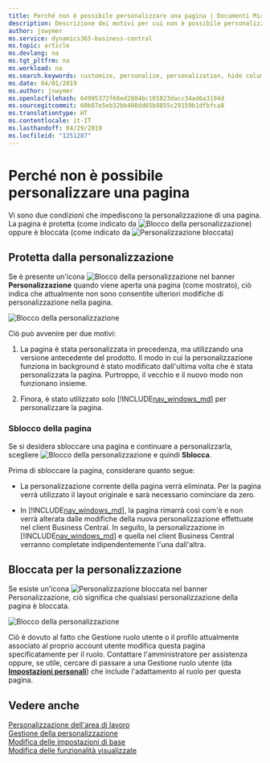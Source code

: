 ```yaml
---
title: Perché non è possibile personalizzare una pagina | Documenti Microsoft
description: Descrizione dei motivi per cui non è possibile personalizzare una pagina e delle azioni che è possibile intraprendere per sbloccare la pagina e personalizzarla.
author: jswymer
ms.service: dynamics365-business-central
ms.topic: article
ms.devlang: na
ms.tgt_pltfrm: na
ms.workload: na
ms.search.keywords: customize, personalize, personalization, hide columns, remove fields, move fields
ms.date: 04/01/2019
ms.author: jswymer
ms.openlocfilehash: 64995372f68ed2804bc165823dacc34ad6a3194d
ms.sourcegitcommit: 60b87e5eb32bb408dd65b9855c29159b1dfbfca8
ms.translationtype: HT
ms.contentlocale: it-IT
ms.lasthandoff: 04/29/2019
ms.locfileid: "1251287"
---
```

# <a name="why-a-page-is-locked-from-personalization"></a>Perché non è possibile personalizzare una pagina

Vi sono due condizioni che impediscono la personalizzazione di una pagina. La pagina è protetta (come indicato da ![Blocco della personalizzazione](media/personalization-lock-icon.png "Blocco della personalizzazione")) oppure è bloccata (come indicato da ![Personalizzazione bloccata](media/personalization-blocked-icon.png "Personalizzazione bloccata"))

## <a name="locked-from-personalizing"></a>Protetta dalla personalizzazione

Se è presente un'icona ![Blocco della personalizzazione](media/personalization-lock-icon.png "Blocco della personalizzazione") nel banner **Personalizzazione** quando viene aperta una pagina (come mostrato), ciò indica che attualmente non sono consentite ulteriori modifiche di personalizzazione nella pagina.

![Blocco della personalizzazione](media/personalization-locked.png "Blocco della personalizzazione")


<!-- This is because we changed the way personalization works behind the scenes since the last time that you personalized the page. Unfortunately, the old way and new of doing things do not work together.

The page currently includes the last personalization changes that you made. If you want to continue personalizing the page, then you can choose the lock icon and then **Unlock**. Just be aware that if you choose to unlock the page, the current personalization of the page will be cleared, and you will have to start from scratch.
-->

Ciò può avvenire per due motivi:

1. La pagina è stata personalizzata in precedenza, ma utilizzando una versione antecedente del prodotto. Il modo in cui la personalizzazione funziona in background è stato modificato dall'ultima volta che è stata personalizzata la pagina. Purtroppo, il vecchio e il nuovo modo non funzionano insieme.

2. Finora, è stato utilizzato solo [!INCLUDE[nav_windows_md](includes/nav_windows_md.md)] per personalizzare la pagina.

### <a name="unlocking-the-page"></a>Sblocco della pagina

Se si desidera sbloccare una pagina e continuare a personalizzarla, scegliere ![Blocco della personalizzazione](media/personalization-lock-icon.png "Blocco della personalizzazione") e quindi **Sblocca**.  

Prima di sbloccare la pagina, considerare quanto segue:

- La personalizzazione corrente della pagina verrà eliminata. Per la pagina verrà utilizzato il layout originale e sarà necessario cominciare da zero.

- In [!INCLUDE[nav_windows_md](includes/nav_windows_md.md)], la pagina rimarrà così com'è e non verrà alterata dalle modifiche della nuova personalizzazione effettuate nel client Business Central. In seguito, la personalizzazione in [!INCLUDE[nav_windows_md](includes/nav_windows_md.md)] e quella nel client Business Central verranno completate indipendentemente l'una dall'altra.

## <a name="blocked-from-personalizing"></a>Bloccata per la personalizzazione

Se esiste un'icona ![Personalizzazione bloccata](media/personalization-blocked-icon.png "Personalizzazione bloccata") nel banner Personalizzazione, ciò significa che qualsiasi personalizzazione della pagina è bloccata.

![Blocco della personalizzazione](media/personalization-blocked.png "Blocco della personalizzazione")

Ciò è dovuto al fatto che Gestione ruolo utente o il profilo attualmente associato al proprio account utente modifica questa pagina specificatamente per il ruolo. Contattare l'amministratore per assistenza oppure, se utile, cercare di passare a una Gestione ruolo utente (da [**Impostazioni personali**](https://businesscentral.dynamics.com?page=9176 "Passare direttamente alla pagina Impostazioni utente in Business Central")) che include l'adattamento al ruolo per questa pagina.

## <a name="see-also"></a>Vedere anche
[Personalizzazione dell'area di lavoro](ui-personalization-manage.md)  
[Gestione della personalizzazione](ui-personalization-manage.md)  
[Modifica delle impostazioni di base](ui-change-basic-settings.md)  
[Modifica delle funzionalità visualizzate](ui-experiences.md)  
